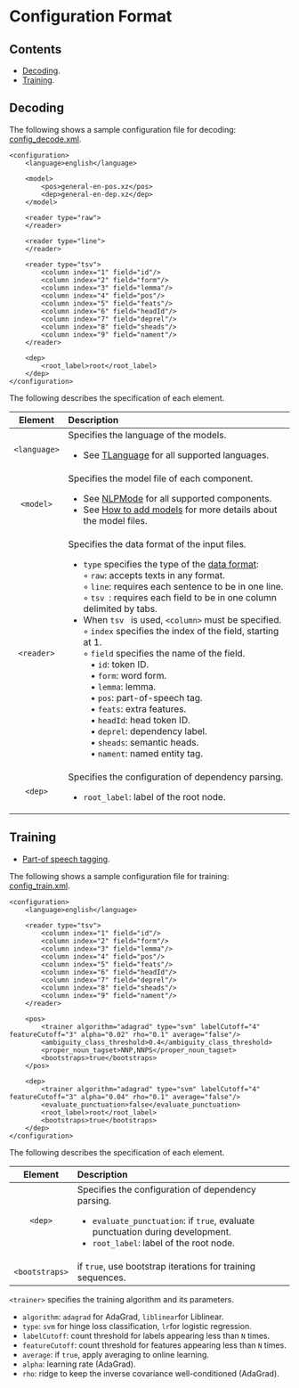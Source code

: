 # Configuration Format

## Contents

* [Decoding](#decoding).
* [Training](#training).

## Decoding

The following shows a sample configuration file for decoding: [config_decode.xml](https://github.com/clir/clearnlp/blob/master/src/main/resources/configure/config_decode.xml).

	<configuration>
	    <language>english</language>

	    <model>
	        <pos>general-en-pos.xz</pos>
	        <dep>general-en-dep.xz</dep>
	    </model>

	    <reader type="raw">
	    </reader>

	    <reader type="line">
	    </reader>

	    <reader type="tsv">
	        <column index="1" field="id"/>
	        <column index="2" field="form"/>
	        <column index="3" field="lemma"/>
	        <column index="4" field="pos"/>
	        <column index="5" field="feats"/>
	        <column index="6" field="headId"/>
	        <column index="7" field="deprel"/>
	        <column index="8" field="sheads"/>
	        <column index="9" field="nament"/>
	    </reader>
    
	    <dep>
	        <root_label>root</root_label>
	    </dep>
	</configuration>
	
The following describes the specification of each element.

| Element | Description |
| :-----: | :---------- |
| `<language>` | Specifies the language of the models.<ul><li>See [TLanguage](https://github.com/clir/clearnlp/blob/master/src/main/java/edu/emory/clir/clearnlp/util/lang/TLanguage.java) for all supported languages.</li></ul> |
| `<model>` | Specifies the model file of each component.<ul><li>See [NLPMode](https://github.com/clir/clearnlp/blob/master/src/main/java/edu/emory/clir/clearnlp/component/utils/NLPMode.java) for all supported components.</li><li>See [How to add models](../quick_start/models.md) for more details about the model files.</li></ul> |
| `<reader>` | Specifies the data format of the input files.<ul><li>`type` specifies the type of the [data format](../formats/data_format.md):<br>&#9702; `raw`: accepts texts in any format.<br>&#9702; `line`: requires each sentence to be in one line.<br>&#9702; `tsv `: requires each field to be in one column delimited by tabs.</li><li>When `tsv ` is used, `<column>` must be specified.<br>&#9702; `index` specifies the index of the field, starting at 1.<br>&#9702; `field` specifies the name of the field.<br>&nbsp;&nbsp;&nbsp;&#8226; `id`: token ID.<br>&nbsp;&nbsp;&nbsp;&#8226; `form`: word form.<br>&nbsp;&nbsp;&nbsp;&#8226; `lemma`: lemma.<br>&nbsp;&nbsp;&nbsp;&#8226; `pos`: part-of-speech tag.<br>&nbsp;&nbsp;&nbsp;&#8226; `feats`: extra features.<br>&nbsp;&nbsp;&nbsp;&#8226; `headId`: head token ID.<br>&nbsp;&nbsp;&nbsp;&#8226; `deprel`: dependency label.<br>&nbsp;&nbsp;&nbsp;&#8226; `sheads`: semantic heads.<br>&nbsp;&nbsp;&nbsp;&#8226; `nament`: named entity tag.</li></ul> |
| `<dep>` | Specifies the configuration of dependency parsing.<ul><li>`root_label`: label of the root node.</li></ul> |


## Training

* [Part-of speech tagging](../components/pos_tagging.md#configuration).

The following shows a sample configuration file for training: [config_train.xml](https://github.com/clir/clearnlp/blob/master/src/main/resources/configure/config_train.xml).

```
<configuration>
    <language>english</language>
    
    <reader type="tsv">
        <column index="1" field="id"/>
        <column index="2" field="form"/>
        <column index="3" field="lemma"/>
        <column index="4" field="pos"/>
        <column index="5" field="feats"/>
        <column index="6" field="headId"/>
        <column index="7" field="deprel"/>
        <column index="8" field="sheads"/>
        <column index="9" field="nament"/>
    </reader>

    <pos>
        <trainer algorithm="adagrad" type="svm" labelCutoff="4" featureCutoff="3" alpha="0.02" rho="0.1" average="false"/>
        <ambiguity_class_threshold>0.4</ambiguity_class_threshold>
        <proper_noun_tagset>NNP,NNPS</proper_noun_tagset>
        <bootstraps>true</bootstraps>
    </pos>
    
    <dep>
        <trainer algorithm="adagrad" type="svm" labelCutoff="4" featureCutoff="3" alpha="0.04" rho="0.1" average="false"/>
        <evaluate_punctuation>false</evaluate_punctuation>
        <root_label>root</root_label>
        <bootstraps>true</bootstraps>
    </dep>
</configuration>
```

The following describes the specification of each element.

| Element | Description |
| :-----: | :---------- |
| `<dep>` | Specifies the configuration of dependency parsing.<ul><li>`evaluate_punctuation`: if `true`, evaluate punctuation during development.</li><li>`root_label`: label of the root node.</li></ul> |
| `<bootstraps>` | if `true`, use bootstrap iterations for training sequences. | 

`<trainer>` specifies the training algorithm and its parameters.

 * `algorithm`: `adagrad` for AdaGrad, `liblinear`for Liblinear.
 * `type`: `svm` for hinge loss classification, `lr`for logistic regression.
 * `labelCutoff`: count threshold for labels appearing less than `N` times.
 * `featureCutoff`: count threshold for features appearing less than `N` times.
 * `average`: if `true`, apply averaging to online learning.</li><li>`alpha`: learning rate (AdaGrad).
 * `rho`: ridge to keep the inverse covariance well-conditioned (AdaGrad).
